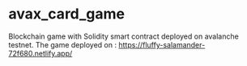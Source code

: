 # avax_card_game
Blockchain game with Solidity smart contract deployed on avalanche testnet.
The game deployed on : https://fluffy-salamander-72f680.netlify.app/
